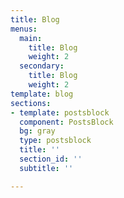 ```yaml
---
title: Blog
menus:
  main:
    title: Blog
    weight: 2
  secondary:
    title: Blog
    weight: 2
template: blog
sections:
- template: postsblock
  component: PostsBlock
  bg: gray
  type: postsblock
  title: ''
  section_id: ''
  subtitle: ''

---
```

